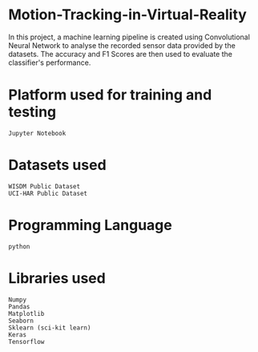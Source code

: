 # Motion-Tracking-in-Virtual-Reality

In this project, a machine learning pipeline is created using Convolutional Neural Network to analyse the recorded sensor data provided by the datasets. The accuracy and F1 Scores are then used to evaluate the classifier's performance.


# Platform used for training and testing

    Jupyter Notebook

# Datasets used

    WISDM Public Dataset
    UCI-HAR Public Dataset

# Programming Language
    
    python

# Libraries used

    Numpy
    Pandas
    Matplotlib
    Seaborn
    Sklearn (sci-kit learn)
    Keras
    Tensorflow
